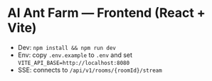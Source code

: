 # AI Ant Farm — Frontend (React + Vite)

- Dev: `npm install && npm run dev`
- Env: copy `.env.example` to `.env` and set `VITE_API_BASE=http://localhost:8080`
- SSE: connects to `/api/v1/rooms/{roomId}/stream`
